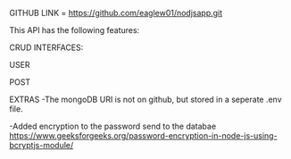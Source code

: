 GITHUB LINK = https://github.com/eaglew01/nodjsapp.git

This API has the following features:

CRUD INTERFACES:

USER



POST

EXTRAS
-The mongoDB URI is not on github, but stored in a seperate .env file.

-Added encryption to the password send to the databae
    https://www.geeksforgeeks.org/password-encryption-in-node-js-using-bcryptjs-module/